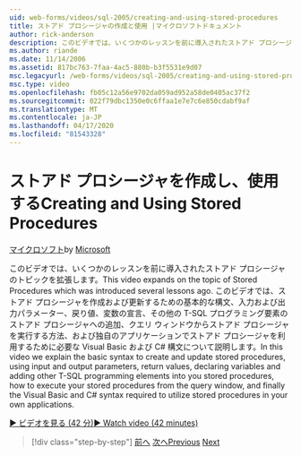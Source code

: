 ```yaml
---
uid: web-forms/videos/sql-2005/creating-and-using-stored-procedures
title: ストアド プロシージャの作成と使用 |マイクロソフトドキュメント
author: rick-anderson
description: このビデオでは、いくつかのレッスンを前に導入されたストアド プロシージャのトピックを拡張します。 このビデオでは、作成および更新するための基本的な構文について説明します。
ms.author: riande
ms.date: 11/14/2006
ms.assetid: 817bc763-7faa-4ac5-880b-b3f5531e9d07
msc.legacyurl: /web-forms/videos/sql-2005/creating-and-using-stored-procedures
msc.type: video
ms.openlocfilehash: fb05c12a56e9702da059ad952a58de0405ac37f2
ms.sourcegitcommit: 022f79dbc1350e0c6ffaa1e7e7c6e850cdabf9af
ms.translationtype: MT
ms.contentlocale: ja-JP
ms.lasthandoff: 04/17/2020
ms.locfileid: "81543328"
---
```

# <a name="creating-and-using-stored-procedures"></a><span data-ttu-id="e1d15-104">ストアド プロシージャを作成し、使用する</span><span class="sxs-lookup"><span data-stu-id="e1d15-104">Creating and Using Stored Procedures</span></span>

<span data-ttu-id="e1d15-105">[マイクロソフト](https://github.com/microsoft)</span><span class="sxs-lookup"><span data-stu-id="e1d15-105">by [Microsoft](https://github.com/microsoft)</span></span>

<span data-ttu-id="e1d15-106">このビデオでは、いくつかのレッスンを前に導入されたストアド プロシージャのトピックを拡張します。</span><span class="sxs-lookup"><span data-stu-id="e1d15-106">This video expands on the topic of Stored Procedures which was introduced several lessons ago.</span></span> <span data-ttu-id="e1d15-107">このビデオでは、ストアド プロシージャを作成および更新するための基本的な構文、入力および出力パラメーター、戻り値、変数の宣言、その他の T-SQL プログラミング要素のストアド プロシージャへの追加、クエリ ウィンドウからストアド プロシージャを実行する方法、および独自のアプリケーションでストアド プロシージャを利用するために必要な Visual Basic および C# 構文について説明します。</span><span class="sxs-lookup"><span data-stu-id="e1d15-107">In this video we explain the basic syntax to create and update stored procedures, using input and output parameters, return values, declaring variables and adding other T-SQL programming elements into you stored procedures, how to execute your stored procedures from the query window, and finally the Visual Basic and C# syntax required to utilize stored procedures in your own applications.</span></span>

[<span data-ttu-id="e1d15-108">&#9654; ビデオを見る (42 分)</span><span class="sxs-lookup"><span data-stu-id="e1d15-108">&#9654; Watch video (42 minutes)</span></span>](https://channel9.msdn.com/Blogs/ASP-NET-Site-Videos/creating-and-using-stored-procedures)

> [!div class="step-by-step"]
> <span data-ttu-id="e1d15-109">[前へ](building-and-customizing-reports-in-business-intelligence-development-studio.md)
> [次へ](enabling-full-text-search-in-your-text-data.md)</span><span class="sxs-lookup"><span data-stu-id="e1d15-109">[Previous](building-and-customizing-reports-in-business-intelligence-development-studio.md)
[Next](enabling-full-text-search-in-your-text-data.md)</span></span>
